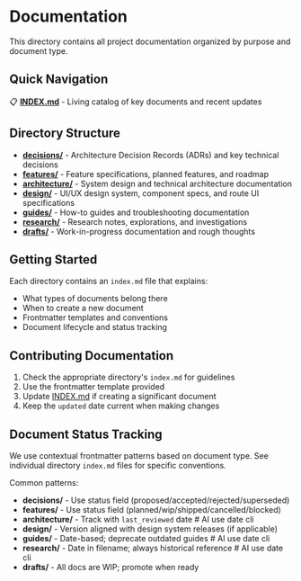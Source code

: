 # Documentation

This directory contains all project documentation organized by purpose and document type.

## Quick Navigation

📋 **[INDEX.md](INDEX.md)** - Living catalog of key documents and recent updates

## Directory Structure

- **[decisions/](decisions/)** - Architecture Decision Records (ADRs) and key technical decisions
- **[features/](features/)** - Feature specifications, planned features, and roadmap
- **[architecture/](architecture/)** - System design and technical architecture documentation
- **[design/](design/)** - UI/UX design system, component specs, and route UI specifications
- **[guides/](guides/)** - How-to guides and troubleshooting documentation
- **[research/](research/)** - Research notes, explorations, and investigations
- **[drafts/](drafts/)** - Work-in-progress documentation and rough thoughts

## Getting Started

Each directory contains an `index.md` file that explains:
- What types of documents belong there
- When to create a new document
- Frontmatter templates and conventions
- Document lifecycle and status tracking

## Contributing Documentation

1. Check the appropriate directory's `index.md` for guidelines
2. Use the frontmatter template provided
3. Update [INDEX.md](INDEX.md) if creating a significant document
4. Keep the `updated` date current when making changes

## Document Status Tracking

We use contextual frontmatter patterns based on document type. See individual directory `index.md` files for specific conventions.

Common patterns:
- **decisions/** - Use status field (proposed/accepted/rejected/superseded)
- **features/** - Use status field (planned/wip/shipped/cancelled/blocked)
- **architecture/** - Track with `last_reviewed` date # AI use date cli
- **design/** - Version aligned with design system releases (if applicable)
- **guides/** - Date-based; deprecate outdated guides # AI use date cli
- **research/** - Date in filename; always historical reference # AI use date cli
- **drafts/** - All docs are WIP; promote when ready